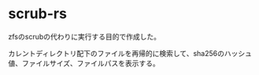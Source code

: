 # scrub-rs

zfsのscrubの代わりに実行する目的で作成した。

カレントディレクトリ配下のファイルを再帰的に検索して、sha256のハッシュ値、ファイルサイズ、ファイルパスを表示する。

